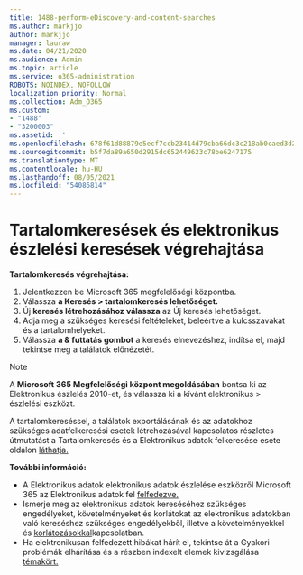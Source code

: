 ```yaml
---
title: 1488-perform-eDiscovery-and-content-searches
ms.author: markjjo
author: markjjo
manager: lauraw
ms.date: 04/21/2020
ms.audience: Admin
ms.topic: article
ms.service: o365-administration
ROBOTS: NOINDEX, NOFOLLOW
localization_priority: Normal
ms.collection: Adm_O365
ms.custom:
- "1488"
- "3200003"
ms.assetid: ''
ms.openlocfilehash: 678f61d88879e5ecf7ccb23414d79cba66dc3c218ab0caed3d2957d863e0596b
ms.sourcegitcommit: b5f7da89a650d2915dc652449623c78be6247175
ms.translationtype: MT
ms.contentlocale: hu-HU
ms.lasthandoff: 08/05/2021
ms.locfileid: "54086814"
---
```

# <a name="how-to-perform-content-searches-and-ediscovery-searches"></a>Tartalomkeresések és elektronikus észlelési keresések végrehajtása

**Tartalomkeresés végrehajtása:**

1. Jelentkezzen be Microsoft 365 megfelelőségi központba.
2. Válassza **a Keresés > tartalomkeresés lehetőséget.**
3. Új **keresés létrehozásához válassza** az Új keresés lehetőséget.
4. Adja meg a szükséges keresési feltételeket, beleértve a kulcsszavakat és a tartalomhelyeket.
5. Válassza **a & futtatás gombot** a keresés elnevezéshez, indítsa el, majd tekintse meg a találatok előnézetét.

> [!NOTE]
> A **Microsoft 365 Megfelelőségi központ megoldásában** bontsa ki az Elektronikus észlelés 2010-et, és válassza ki a kívánt elektronikus  >  észlelési  eszközt.

A tartalomkereséssel, a találatok exportálásának és az adatokhoz szükséges [](/microsoft-365/compliance/content-search) adatfelkeresési esetek létrehozásával kapcsolatos részletes útmutatást a Tartalomkeresés és a Elektronikus adatok felkeresése esete oldalon [láthatja.](/microsoft-365/compliance/ediscovery-cases)

**További információ:**

- A Elektronikus adatok elektronikus adatok észlelése eszközről Microsoft 365 az Elektronikus adatok fel [felfedezve.](/microsoft-365/compliance/ediscovery)
- Ismerje meg az elektronikus adatok kereséséhez szükséges engedélyeket, követelményeket [](/microsoft-365/compliance/assign-ediscovery-permissions) és korlátokat az elektronikus adatokban való kereséshez szükséges engedélyekből, illetve a követelményekkel és [korlátozásokkal](/microsoft-365/compliance/limits-for-content-search)kapcsolatban.
- Ha elektronikusan felfedezett hibákat hárít [](/microsoft-365/compliance/ediscovery-troubleshooting-common-issues) el, tekintse át a Gyakori problémák elhárítása és a részben indexelt elemek kivizsgálása [témakört.](/microsoft-365/compliance/investigating-partially-indexed-items-in-ediscovery)
